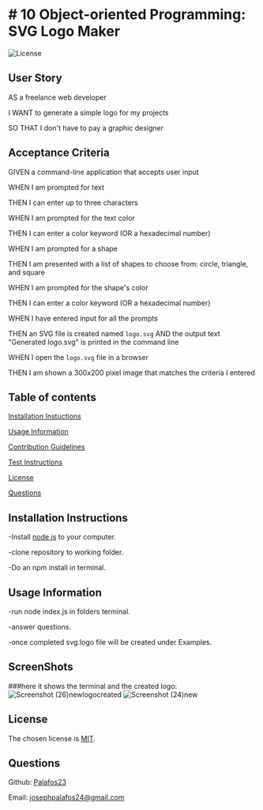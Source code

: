 # # 10 Object-oriented Programming: SVG Logo Maker
  ![License](https://img.shields.io/badge/license-MIT-green.svg)

  ## User Story 
     
  AS a freelance web developer

  I WANT to generate a simple logo for my projects

  SO THAT I don't have to pay a graphic designer 
  
  ## Acceptance Criteria
  GIVEN a command-line application that accepts user input

  WHEN I am prompted for text

  THEN I can enter up to three characters

  WHEN I am prompted for the text color

  THEN I can enter a color keyword (OR a hexadecimal number)

  WHEN I am prompted for a shape

  THEN I am presented with a list of shapes to choose from: circle, triangle, and square

  WHEN I am prompted for the shape's color

  THEN I can enter a color keyword (OR a hexadecimal number)

  WHEN I have entered input for all the prompts

  THEN an SVG file is created named `logo.svg`
  AND the output text "Generated logo.svg" is printed in the command line

  WHEN I open the `logo.svg` file in a browser
  
  THEN I am shown a 300x200 pixel image that matches the criteria I entered

  ## Table of contents
  
  [Installation Instuctions](#installationInstructions)
  

  [Usage Information](#usageInformation)
  

  [Contribution Guidelines](#contributionGuidelines)
  

  [Test Instructions](#testInstructions)
  

  [License](#license)
  

  [Questions](#questions)


  ## Installation Instructions
  -Install [node.js](https://nodejs.org/en) to your computer.

  -clone repository to working folder. 

  -Do an npm install in terminal. 

  

  ## Usage Information
  -run node index.js in folders terminal.

  -answer questions. 
  
  -once completed svg.logo file will be created under Examples. 

  ## ScreenShots
  ###here it shows the terminal and the created logo:
  ![Screenshot (26)newlogocreated](https://github.com/Palafos23/SVG_Logo_Maker/assets/132620047/e1207173-7768-4b59-b79d-86e16f127c97)
  ![Screenshot (24)new](https://github.com/Palafos23/SVG_Logo_Maker/assets/132620047/1d3c71ae-1ef0-41fe-86ef-a9753666bb17)

  ## License

  The chosen license is [MIT](https://choosealicense.com/licenses/mit/#).
  
  ## Questions

  Github: [Palafos23](https://github.com/Palafos23)
  

  Email: josephpalafos24@gmail.com

